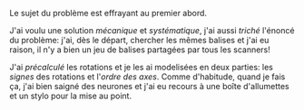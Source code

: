 Le sujet du problème est effrayant au premier abord.

J'ai voulu une solution *mécanique* et *systématique*, j'ai aussi *triché* l'énoncé du problème: j'ai, dès le départ, chercher les mêmes balises et j'ai eu raison, il n'y a bien un jeu de balises partagées par tous les scanners!

J'ai *précalculé* les rotations et je les ai modelisées en deux parties: les *signes* des rotations et l'*ordre des axes*. Comme d'habitude, quand je fais ça, j'ai bien saigné des neurones et j'ai eu recours à une boîte d'allumettes et un stylo pour la mise au point.